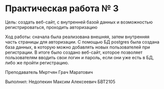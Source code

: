 # Практическая работа № 3

Цель: создать веб-сайт, с внутренней базой данных и возможностью регистрироваться, проходить авторизацию

Ход работы: сначала была реализована внешняя, затем внутренняя часть страницы для авторизации. С помощью БД postgres была создана база данных, в которую можно добавлять новых пользователей при регистрации. В итоге было создано веб-сайт, которое позволяет пользователям вводить свои логин и пароль, если они уже есть в БД, либо же пройти регистрацию.
 

Преподаватель Мкртчян Грач Маратович 

Выполнил: Недопекин Максим Алексеевич БВТ2105

